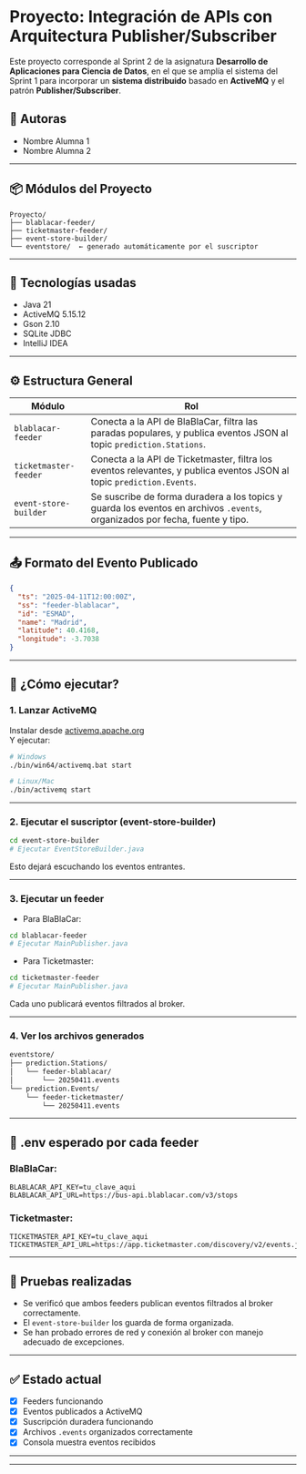 # Proyecto: Integración de APIs con Arquitectura Publisher/Subscriber

Este proyecto corresponde al Sprint 2 de la asignatura **Desarrollo de Aplicaciones para Ciencia de Datos**, en el que se amplía el sistema del Sprint 1 para incorporar un **sistema distribuido** basado en **ActiveMQ** y el patrón **Publisher/Subscriber**.

## 👥 Autoras

- Nombre Alumna 1
- Nombre Alumna 2

---

## 📦 Módulos del Proyecto

```
Proyecto/
├── blablacar-feeder/
├── ticketmaster-feeder/
├── event-store-builder/
└── eventstore/  ← generado automáticamente por el suscriptor
```

---

## 🔗 Tecnologías usadas

- Java 21
- ActiveMQ 5.15.12
- Gson 2.10
- SQLite JDBC
- IntelliJ IDEA

---

## ⚙️ Estructura General

| Módulo               | Rol                                                                                                                                 |
|----------------------|--------------------------------------------------------------------------------------------------------------------------------------|
| `blablacar-feeder`   | Conecta a la API de BlaBlaCar, filtra las paradas populares, y publica eventos JSON al topic `prediction.Stations`.                |
| `ticketmaster-feeder`| Conecta a la API de Ticketmaster, filtra los eventos relevantes, y publica eventos JSON al topic `prediction.Events`.              |
| `event-store-builder`| Se suscribe de forma duradera a los topics y guarda los eventos en archivos `.events`, organizados por fecha, fuente y tipo.       |

---

## 📤 Formato del Evento Publicado

```json
{
  "ts": "2025-04-11T12:00:00Z",
  "ss": "feeder-blablacar",
  "id": "ESMAD",
  "name": "Madrid",
  "latitude": 40.4168,
  "longitude": -3.7038
}
```

---

## 🚀 ¿Cómo ejecutar?

### 1. Lanzar ActiveMQ

Instalar desde [activemq.apache.org](https://activemq.apache.org/components/classic/download/)  
Y ejecutar:

```bash
# Windows
./bin/win64/activemq.bat start

# Linux/Mac
./bin/activemq start
```

---

### 2. Ejecutar el suscriptor (event-store-builder)

```bash
cd event-store-builder
# Ejecutar EventStoreBuilder.java
```

Esto dejará escuchando los eventos entrantes.

---

### 3. Ejecutar un feeder

- Para BlaBlaCar:

```bash
cd blablacar-feeder
# Ejecutar MainPublisher.java
```

- Para Ticketmaster:

```bash
cd ticketmaster-feeder
# Ejecutar MainPublisher.java
```

Cada uno publicará eventos filtrados al broker.

---

### 4. Ver los archivos generados

```bash
eventstore/
├── prediction.Stations/
│   └── feeder-blablacar/
│       └── 20250411.events
└── prediction.Events/
    └── feeder-ticketmaster/
        └── 20250411.events
```

---

## 📂 .env esperado por cada feeder

### BlaBlaCar:

```
BLABLACAR_API_KEY=tu_clave_aqui
BLABLACAR_API_URL=https://bus-api.blablacar.com/v3/stops
```

### Ticketmaster:

```
TICKETMASTER_API_KEY=tu_clave_aqui
TICKETMASTER_API_URL=https://app.ticketmaster.com/discovery/v2/events.json
```

---

## 🧪 Pruebas realizadas

- Se verificó que ambos feeders publican eventos filtrados al broker correctamente.
- El `event-store-builder` los guarda de forma organizada.
- Se han probado errores de red y conexión al broker con manejo adecuado de excepciones.

---

## ✅ Estado actual

- [x] Feeders funcionando
- [x] Eventos publicados a ActiveMQ
- [x] Suscripción duradera funcionando
- [x] Archivos `.events` organizados correctamente
- [x] Consola muestra eventos recibidos

---

---
